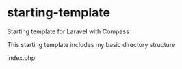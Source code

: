 starting-template
=================

Starting template for Laravel with Compass

This starting template includes my basic directory structure

index.php